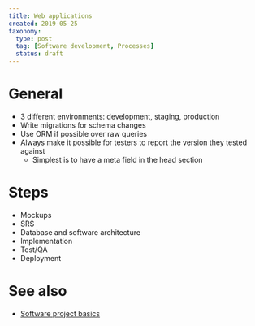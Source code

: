 ```yaml
---
title: Web applications
created: 2019-05-25
taxonomy:
  type: post
  tag: [Software development, Processes]
  status: draft
---
```


# General
* 3 different environments: development, staging, production
* Write migrations for schema changes
* Use ORM if possible over raw queries
* Always make it possible for testers to report the version they tested against
	* Simplest is to have a meta field in the head section

# Steps
* Mockups
* SRS
* Database and software architecture
* Implementation
* Test/QA
* Deployment

# See also
* [Software project basics](../software-project-basics/article.md)

